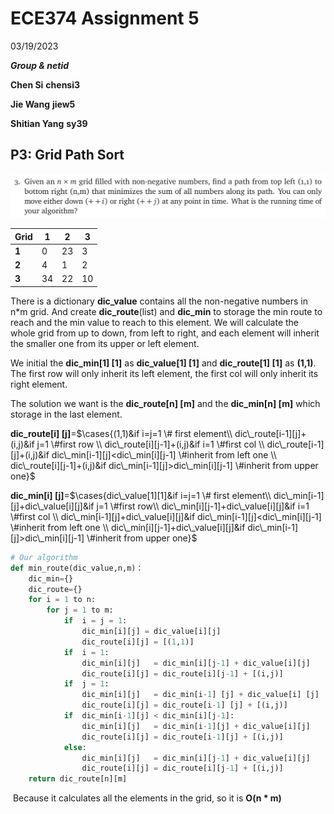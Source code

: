 # ECE374 Assignment 5

03/19/2023

***Group & netid***

**Chen Si**  	**chensi3**

**Jie Wang** 		**jiew5**

**Shitian Yang** 	**sy39**

## P3: Grid Path Sort

![image-20230318201917474](ECE374_Assignment_5_P3.assets/image-20230318201917474.png)

| Grid  | 1    | 2    | 3    |
| ----- | ---- | ---- | ---- |
| **1** | 0    | 23   | 3    |
| **2** | 4    | 1    | 2    |
| **3** | 34   | 22   | 10   |

There is a dictionary **dic_value** contains all the non-negative numbers in n*m grid. And create **dic_route**(list) and **dic_min** to storage the min route to reach and the min value to reach to this element. We will calculate the whole grid from up to down, from left to right, and each element will inherit the smaller one from its upper or left element. 

We initial the **dic_min[1] [1]** as **dic_value[1] [1]** and **dic_route[1] [1]** as **(1,1)**. The first row will only inherit its left element, the first col will only inherit its right element. 

The solution we want is the **dic_route[n] [m]** and the **dic_min[n] [m]** which storage in the last element.

**dic_route[i] [j]**=$\cases{(1,1)&if i=j=1 \# first element\\ dic\_route[i-1][j]+(i,j)&if j=1 \#first row \\ dic\_route[i][j-1]+(i,j)&if i=1 \#first col \\  dic\_route[i-1][j]+(i,j)&if dic\_min[i-1][j]<dic\_min[i][j-1] \#inherit from left one \\  dic\_route[i][j-1]+(i,j)&if dic\_min[i-1][j]>dic\_min[i][j-1] \#inherit from upper one}$ 

**dic_min[i] [j]**=$\cases{dic\_value[1][1]&if i=j=1 \# first element\\ dic\_min[i-1][j]+dic\_value[i][j]&if j=1 \#first row\\ dic\_min[i][j-1]+dic\_value[i][j]&if i=1 \#first col \\  dic\_min[i-1][j]+dic\_value[i][j]&if dic\_min[i-1][j]<dic\_min[i][j-1] \#inherit from left one \\  dic\_min[i][j-1]+dic\_value[i][j]&if dic\_min[i-1][j]>dic\_min[i][j-1] \#inherit from upper one}$ 

```python
# Our algorithm
def min_route(dic_value,n,m)：
	dic_min={}
	dic_route={}
	for i = 1 to n:
		for j = 1 to m:
			if  i = j = 1:
				dic_min[i][j] = dic_value[i][j]
				dic_route[i][j] = [(1,1)]
			if  i = 1:
				dic_min[i][j]   = dic_min[i][j-1] + dic_value[i][j]
				dic_route[i][j] = dic_route[i][j-1] + [(i,j)]	
			if  j = 1:
				dic_min[i][j]   = dic_min[i-1] [j] + dic_value[i] [j]
				dic_route[i][j] = dic_route[i-1] [j] + [(i,j)]	
			if  dic_min[i-1][j] < dic_min[i][j-1]:
				dic_min[i][j]   = dic_min[i-1][j] + dic_value[i][j]
				dic_route[i][j] = dic_route[i-1][j] + [(i,j)]	
			else:
				dic_min[i][j]   = dic_min[i][j-1] + dic_value[i][j]
				dic_route[i][j] = dic_route[i][j-1] + [(i,j)]	
	return dic_route[n][m]
```



​	Because it calculates all the elements in the grid, so it is **O(n * m)**

